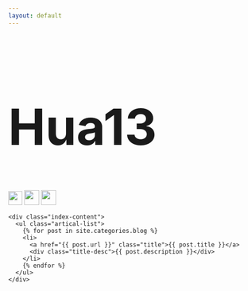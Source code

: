 ```yaml
---
layout: default
---
```


<body>
  <div class="index-wrapper">
    <div class="aside">
      <div class="info-card">
        <h1 style="font-size:100px;">Hua13</h1> 
        <a href="http://blog.csdn.net/qq_17280755/" target="_blank"><img src="http://blog.csdn.net/favicon.ico" alt="" width="28"/></a>
        <a href="https://www.douban.com/people/peihua13/" target="_blank"><img src="http://www.douban.com/favicon.ico" alt="" width="30"/></a>
        <a href="https://www.zhihu.com/people/peihua13/" target="_blank"><img src="https://www.zhihu.com/favicon.ico" alt="" width="30"/></a>
		<script type="text/javascript">
			var d = new Date();
			var time = d.getHours();
			if (time<10)
			{
				document.write("<p style="color: red;font-size: 300%;font-family: verdana">早上好</p>");
			}
			else if (time>=10 && time<16)
			{
				document.write("<p style="color: red;font-size: 300%;font-family: verdana">今天好</p>");
			}
			else
			{
				document.write("<p >晚上好!</p>");
			}
		</script>
	  </div>
      <div id="particles-js"></div>
    </div>

    <div class="index-content">
      <ul class="artical-list">
        {% for post in site.categories.blog %}
        <li>
          <a href="{{ post.url }}" class="title">{{ post.title }}</a>
          <div class="title-desc">{{ post.description }}</div>
        </li>
        {% endfor %}
      </ul>
    </div>
  </div>
</body>
